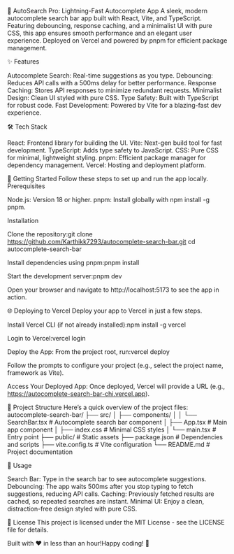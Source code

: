 🌟 AutoSearch Pro: Lightning-Fast Autocomplete App
A sleek, modern autocomplete search bar app built with React, Vite, and TypeScript. Featuring debouncing, response caching, and a minimalist UI with pure CSS, this app ensures smooth performance and an elegant user experience. Deployed on Vercel and powered by pnpm for efficient package management.

✨ Features

Autocomplete Search: Real-time suggestions as you type.
Debouncing: Reduces API calls with a 500ms delay for better performance.
Response Caching: Stores API responses to minimize redundant requests.
Minimalist Design: Clean UI styled with pure CSS.
Type Safety: Built with TypeScript for robust code.
Fast Development: Powered by Vite for a blazing-fast dev experience.


🛠️ Tech Stack

React: Frontend library for building the UI.
Vite: Next-gen build tool for fast development.
TypeScript: Adds type safety to JavaScript.
CSS: Pure CSS for minimal, lightweight styling.
pnpm: Efficient package manager for dependency management.
Vercel: Hosting and deployment platform.


🚀 Getting Started
Follow these steps to set up and run the app locally.
Prerequisites

Node.js: Version 18 or higher.
pnpm: Install globally with npm install -g pnpm.

Installation

Clone the repository:git clone https://github.com/Karthikk7293/autocomplete-search-bar.git
cd autocomplete-search-bar


Install dependencies using pnpm:pnpm install


Start the development server:pnpm dev


Open your browser and navigate to http://localhost:5173 to see the app in action.


🌐 Deploying to Vercel
Deploy your app to Vercel in just a few steps.

Install Vercel CLI (if not already installed):npm install -g vercel


Login to Vercel:vercel login


Deploy the App:
From the project root, run:vercel deploy


Follow the prompts to configure your project (e.g., select the project name, framework as Vite).


Access Your Deployed App:
Once deployed, Vercel will provide a URL (e.g., https://autocomplete-search-bar-chi.vercel.app).




📂 Project Structure
Here’s a quick overview of the project files:
autocomplete-search-bar/
├── src/
│   ├── components/
│   │   └── SearchBar.tsx       # Autocomplete search bar component
│   ├── App.tsx                 # Main app component
│   ├── index.css               # Minimal CSS styles
│   └── main.tsx                # Entry point
├── public/                     # Static assets
├── package.json                # Dependencies and scripts
├── vite.config.ts              # Vite configuration
└── README.md                   # Project documentation


🎯 Usage

Search Bar: Type in the search bar to see autocomplete suggestions.
Debouncing: The app waits 500ms after you stop typing to fetch suggestions, reducing API calls.
Caching: Previously fetched results are cached, so repeated searches are instant.
Minimal UI: Enjoy a clean, distraction-free design styled with pure CSS.


📜 License
This project is licensed under the MIT License - see the LICENSE file for details.

Built with ❤️ in less than an hour!Happy coding! 🚀
